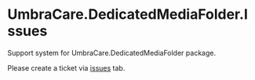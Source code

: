 # UmbraCare.DedicatedMediaFolder.Issues
Support system for UmbraCare.DedicatedMediaFolder package. 

Please create a ticket via [issues](https://github.com/umbracare/UmbraCare.DedicatedMediaFolder.Issues/issues) tab.


